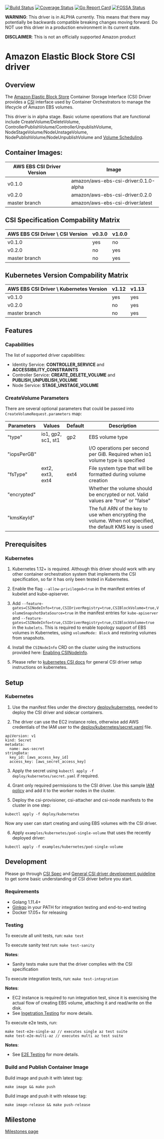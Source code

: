 [![Build Status](https://travis-ci.org/kubernetes-sigs/aws-ebs-csi-driver.svg?branch=master)](https://travis-ci.org/kubernetes-sigs/aws-ebs-csi-driver)
[![Coverage Status](https://coveralls.io/repos/github/kubernetes-sigs/aws-ebs-csi-driver/badge.svg?branch=master)](https://coveralls.io/github/kubernetes-sigs/aws-ebs-csi-driver?branch=master)
[![Go Report Card](https://goreportcard.com/badge/github.com/kubernetes-sigs/aws-ebs-csi-driver)](https://goreportcard.com/report/github.com/kubernetes-sigs/aws-ebs-csi-driver)
[![FOSSA Status](https://app.fossa.io/api/projects/git%2Bgithub.com%2Fd-nishi%2Faws-ebs-csi-driver.svg?type=shield)](https://app.fossa.io/projects/git%2Bgithub.com%2Fd-nishi%2Faws-ebs-csi-driver?ref=badge_shield)

**WARNING**: This driver is in ALPHA currently. This means that there may potentially be backwards compatible breaking changes moving forward. Do NOT use this driver in a production environment in its current state.

**DISCLAIMER**: This is not an officially supported Amazon product

# Amazon Elastic Block Store CSI driver

## Overview

The [Amazon Elastic Block Store](https://aws.amazon.com/ebs/) Container Storage Interface (CSI) Driver provides a [CSI](https://github.com/container-storage-interface/spec/blob/master/spec.md) interface used by Container Orchestrators to manage the lifecycle of Amazon EBS volumes.

This driver is in alpha stage. Basic volume operations that are functional include CreateVolume/DeleteVolume, ControllerPublishVolume/ControllerUnpublishVolume, NodeStageVolume/NodeUnstageVolume, NodePublishVolume/NodeUnpublishVolume and [Volume Scheduling](https://kubernetes.io/docs/concepts/storage/storage-classes/#volume-binding-mode).

## Container Images:

|AWS EBS CSI Driver Version | Image                               |
|---------------------------|-------------------------------------|
|v0.1.0                     |amazon/aws-ebs-csi-driver:0.1.0-alpha|
|v0.2.0                     |amazon/aws-ebs-csi-driver:0.2.0      |
|master branch              |amazon/aws-ebs-csi-driver:latest     |

## CSI Specification Compability Matrix
| AWS EBS CSI Driver \ CSI Version       | v0.3.0| v1.0.0 | 
|----------------------------------------|-------|--------|
| v0.1.0                                 | yes   | no     |
| v0.2.0                                 | no    | yes    |
| master branch                          | no    | yes    |

## Kubernetes Version Compability Matrix
| AWS EBS CSI Driver \ Kubernetes Version| v1.12 | v1.13 | 
|----------------------------------------|-------|-------|
| v0.1.0                                 | yes   | yes   |
| v0.2.0                                 | no    | yes   |
| master branch                          | no    | yes   |

## Features
### Capabilities
The list of supported driver capabilities:
* Identity Service: **CONTROLLER_SERVICE** and **ACCESSIBILITY_CONSTRAINTS**
* Controller Service: **CREATE_DELETE_VOLUME** and **PUBLISH_UNPUBLISH_VOLUME**
* Node Service: **STAGE_UNSTAGE_VOLUME**

### CreateVolume Parameters
There are several optional parameters that could be passed into `CreateVolumeRequest.parameters` map:

| Parameters        | Values           | Default  | Description         |
|-------------------|------------------|----------|---------------------|
| "type"            |io1, gp2, sc1, st1| gp2      | EBS volume type     |
| "iopsPerGB"       |                  |          | I/O operations per second per GiB. Required when io1 volume type is specified |
| "fsType"          | ext2, ext3, ext4 | ext4     | File system type that will be formatted during volume creation |
| "encrypted"       |                  |          | Whether the volume should be encrypted or not. Valid values are "true" or "false" | 
| "kmsKeyId"        |                  |          | The full ARN of the key to use when encrypting the volume. When not specified, the default KMS key is used |

## Prerequisites
### Kubernetes
1. Kubernetes 1.12+ is required. Although this driver should work with any other container orchestration system that implements the CSI specification, so far it has only been tested in Kubernetes.

2. Enable the flag `--allow-privileged=true` in the manifest entries of kubelet and kube-apiserver.

3. Add `--feature-gates=CSINodeInfo=true,CSIDriverRegistry=true,CSIBlockVolume=true,VolumeSnapshotDataSource=true` in the manifest entries for `kube-apiserver` and `--feature-gates=CSINodeInfo=true,CSIDriverRegistry=true,CSIBlockVolume=true` in the `kubelets`. This is required to enable topology support of EBS volumes in Kubernetes, using `volumeMode: Block` and restoring volumes from snapshots.

4. Install the `CSINodeInfo` CRD on the cluster using the instructions provided here: [Enabling CSINodeInfo](https://kubernetes-csi.github.io/docs/csi-node-info-object.html#enabling-csinodeinfo).

5. Please refer to [kubernetes CSI docs](https://kubernetes-csi.github.io/docs/) for general CSI driver setup instructions on kubernetes.

## Setup
### Kubernetes
1. Use the manifest files under the directory [deploy/kubernetes](../deploy/kubernetes), needed to deploy the CSI driver and sidecar containers.

2. The driver can use the EC2 instance roles, otherwise add AWS credentials of the IAM user to the [deploy/kubernetes/secret.yaml](../deploy/kubernetes/secret.yaml) file.

```
apiVersion: v1
kind: Secret
metadata:
  name: aws-secret
stringData:
  key_id: [aws_access_key_id]
  access_key: [aws_secret_access_key]
```

3. Apply the secret using `kubectl apply -f deploy/kubernetes/secret.yaml` if required.

4. Grant only required permissions to the CSI driver. Use this sample [IAM policy](example-iam-policy.json) and add it to the worker nodes in the cluster.

5. Deploy the csi-provisioner, csi-attacher and csi-node manifests to the cluster in one step:

```
kubectl apply -f deploy/kubernetes
```

Now any user can start creating and using EBS volumes with the CSI driver. 

6. Apply `examples/kubernetes/pod-single-volume` that uses the recently deployed driver:

```
kubectl apply -f examples/kubernetes/pod-single-volume
```

## Development
Please go through [CSI Spec](https://github.com/container-storage-interface/spec/blob/master/spec.md) and [General CSI driver development guideline](https://kubernetes-csi.github.io/docs/Development.html) to get some basic understanding of CSI driver before you start.

### Requirements
* Golang 1.11.4+
* [Ginkgo](https://github.com/onsi/ginkgo) in your PATH for integration testing and end-to-end testing
* Docker 17.05+ for releasing

### Testing

To execute all unit tests, run: `make test`

To execute sanity test run: `make test-sanity`

**Notes**:
* Sanity tests make sure that the driver complies with the CSI specification

To execute integration tests, run: `make test-integration`

**Notes**:
* EC2 instance is required to run integration test, since it is exercising the actual flow of creating EBS volume, attaching it and read/write on the disk.
* See [Ingetration Testing](../tests/integration/README.md) for more details.

To execute e2e tests, run:

```
make test-e2e-single-az // executes single az test suite
make test-e2e-multi-az // executes multi az test suite
```

**Notes**:
* See [E2E Testing](../tests/e2e/README.md) for more details.

### Build and Publish Container Image

Build image and push it with latest tag:

```
make image && make push
```

Build image and push it with release tag:

```
make image-release && make push-release
```

## Milestone
[Milestones page](https://github.com/kubernetes-sigs/aws-ebs-csi-driver/milestones)
